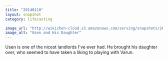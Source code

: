 ```yaml
---
title: "20140110"
layout: snapshot
category: lifecasting

image_url: "http://wikichen-cloud.s3.amazonaws.com/serving/snapshots/2014/20140110-usen-daughter.jpg"
image_alt: "Usen and His Daughter"
---
```


Usen is one of the nicest landlords I've ever had. He brought his daughter over, who seemed to have taken a liking to playing with Varun.
